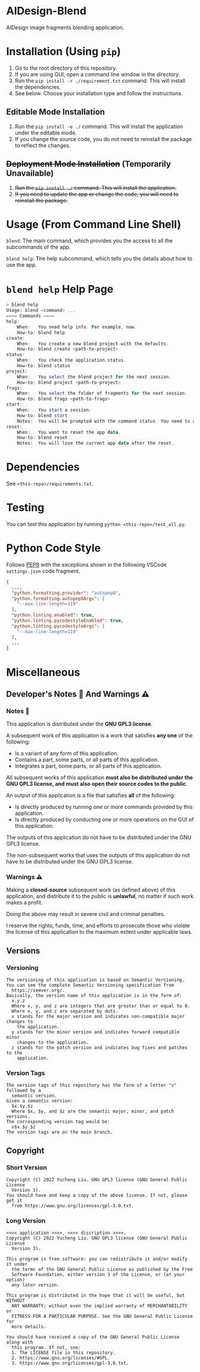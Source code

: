 <!---
Copyright 2022 Yucheng Liu. GNU GPL3 license.
GNU GPL3 license copy: https://www.gnu.org/licenses/gpl-3.0.txt
First added by username: liu-yucheng
Last updated by username: liu-yucheng
--->

# AIDesign-Blend

AIDesign image fragments blending application.

# Installation (Using `pip`)

1. Go to the root directory of this repository.
2. If you are using GUI, open a command line window in the directory.
3. Run the `pip install -r ./requirement.txt` command. This will install the dependencies.
4. See below. Choose your installation type and follow the instructions.

## Editable Mode Installation

1. Run the `pip install -e ./` command. This will install the application under the editable mode.
2. If you change the source code, you do not need to reinstall the package to reflect the changes.

## ~~Deployment Mode Installation~~ (Temporarily Unavailable)

1. ~~Run the `pip install ./` command. This will install the application.~~
2. ~~If you need to update the app or change the code, you will need to reinstall the package.~~

# Usage (From Command Line Shell)

`blend`: The main command, which provides you the access to all the subcommands of the app.

`blend help`: The help subcommand, which tells you the details about how to use the app.

# `blend help` Help Page

```powershell
> blend help
Usage: blend <command> ...
==== Commands ====
help:
    When:   You need help info. For example, now.
    How-to: blend help
create:
    When:   You create a new blend project with the defaults.
    How-to: blend create <path-to-project>
status:
    When:   You check the application status.
    How-to: blend status
project:
    When:   You select the blend project for the next session.
    How-to: blend project <path-to-project>
frags:
    When:   You select the folder of fragments for the next session.
    How-to: blend frags <path-to-frags>
start:
    When:   You start a session.
    How-to: blend start
    Notes:  You will be prompted with the command status. You need to confirm to continue.
reset:
    When:   You want to reset the app data.
    How-to: blend reset
    Notes:  You will lose the current app data after the reset.
```
# Dependencies

See `<this-repo>/requirements.txt`.

# Testing

You can test this application by running `python <this-repo>/test_all.py`.

# Python Code Style

Follows [PEP8](https://peps.python.org/pep-0008/) with the exceptions shown in the following VSCode `settings.json` code fragment.

```json
{
  ...,
  "python.formatting.provider": "autopep8",
  "python.formatting.autopep8Args": [
    "--max-line-length=119"
  ],
  "python.linting.enabled": true,
  "python.linting.pycodestyleEnabled": true,
  "python.linting.pycodestyleArgs": [
    "--max-line-length=119"
  ],
  ...
}
```

# Miscellaneous
## Developer's Notes :memo: And Warnings :warning:
### Notes :memo:

This application is distributed under the **GNU GPL3 license**.

A subsequent work of this application is a work that satisfies **any one** of the following:

- Is a variant of any form of this application.
- Contains a part, some parts, or all parts of this application.
- Integrates a part, some parts, or all parts of this application.

All subsequent works of this application **must also be distributed under the GNU GPL3 license, and must also open their source codes to the public**.

An output of this application is a file that satisfies **all** of the following:

- Is directly produced by running one or more commands provided by this application.
- Is directly produced by conducting one or more operations on the GUI of this application.

The outputs of this application do not have to be distributed under the GNU GPL3 license.

The non-subsequent works that uses the outputs of this application do not have to be distributed under the GNU GPL3 license.

### Warnings :warning:

Making a **closed-source** subsequent work (as defined above) of this application, and distribute it to the public is **unlawful**, no matter if such work makes a profit.

Doing the above may result in severe civil and criminal penalties.

I reserve the rights, funds, time, and efforts to prosecute those who violate the license of this application to the maximum extent under applicable laws.

## Versions
### Versioning

```text
The versioning of this application is based on Semantic Versioning.
You can see the complete Semantic Versioning specification from
  https://semver.org/.
Basically, the version name of this application is in the form of:
  x.y.z
  Where x, y, and z are integers that are greater than or equal to 0.
  Where x, y, and z are separated by dots.
  x stands for the major version and indicates non-compatible major changes to
    the application.
  y stands for the minor version and indicates forward compatible minor
    changes to the application.
  z stands for the patch version and indicates bug fixes and patches to the
    application.
```

### Version Tags

```text
The version tags of this repository has the form of a letter "v" followed by a
  semantic version.
Given a semantic version:
  $x.$y.$z
  Where $x, $y, and $z are the semantic major, minor, and patch versions.
The corresponding version tag would be:
  v$x.$y.$z
The version tags are on the main branch.
```

## Copyright
### Short Version

```text
Copyright (C) 2022 Yucheng Liu. GNU GPL3 license (GNU General Public License
  Version 3).
You should have and keep a copy of the above license. If not, please get it
  from https://www.gnu.org/licenses/gpl-3.0.txt.
```

### Long Version

```text
<<<< application >>>>, <<<< discription >>>>.
Copyright (C) 2022 Yucheng Liu. GNU GPL3 license (GNU General Public License
  Version 3).

This program is free software: you can redistribute it and/or modify it under
  the terms of the GNU General Public License as published by the Free
  Software Foundation, either version 3 of the License, or (at your option)
  any later version.

This program is distributed in the hope that it will be useful, but WITHOUT
  ANY WARRANTY; without even the implied warranty of MERCHANTABILITY or
  FITNESS FOR A PARTICULAR PURPOSE. See the GNU General Public License for
  more details.

You should have received a copy of the GNU General Public License along with
  this program. If not, see:
  1. The LICENSE file in this repository.
  2. https://www.gnu.org/licenses/#GPL.
  3. https://www.gnu.org/licenses/gpl-3.0.txt.
```
